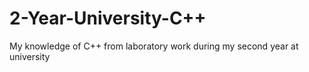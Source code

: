 # 2-Year-University-C++
My knowledge of C++ from laboratory work during my second year at university
